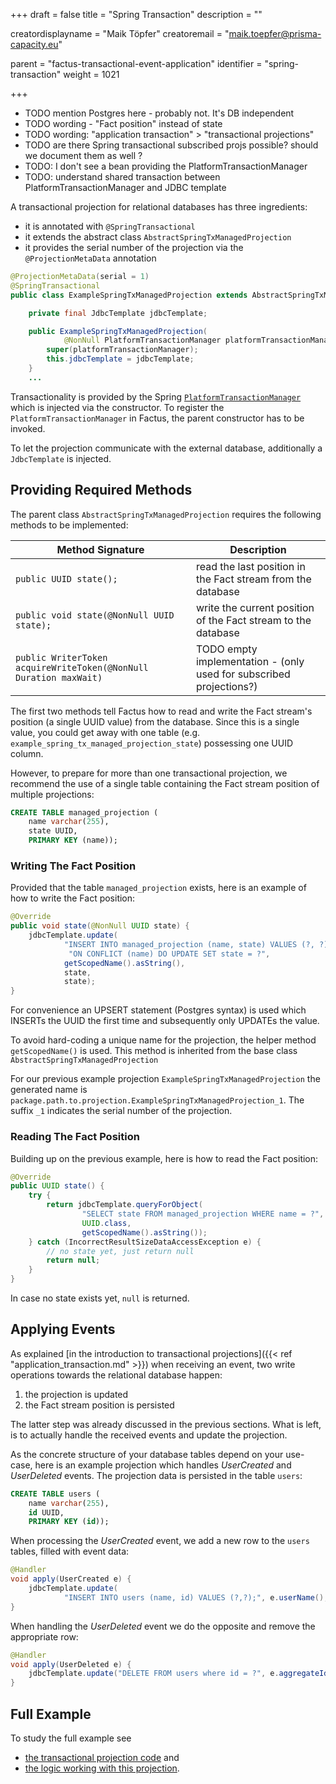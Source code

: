 +++
draft = false
title = "Spring Transaction"
description = ""


creatordisplayname = "Maik Töpfer"
creatoremail = "maik.toepfer@prisma-capacity.eu"


parent = "factus-transactional-event-application"
identifier = "spring-transaction"
weight = 1021

+++

- TODO mention Postgres here - probably not. It's DB independent 
- TODO wording - "Fact position" instead of state
- TODO wording: "application transaction" > "transactional projections"
- TODO are there Spring transactional subscribed projs possible? should we document them as well ?
- TODO: I don't see a bean providing the PlatformTransactionManager 
- TODO: understand shared transaction between PlatformTransactionManager and JDBC template

A transactional projection for relational databases has three ingredients:
- it is annotated with `@SpringTransactional`
- it extends the abstract class `AbstractSpringTxManagedProjection`
- it provides the serial number of the projection via the `@ProjectionMetaData` annotation

```java
@ProjectionMetaData(serial = 1)
@SpringTransactional
public class ExampleSpringTxManagedProjection extends AbstractSpringTxManagedProjection {

    private final JdbcTemplate jdbcTemplate;

    public ExampleSpringTxManagedProjection(
            @NonNull PlatformTransactionManager platformTransactionManager, JdbcTemplate jdbcTemplate) {
        super(platformTransactionManager);
        this.jdbcTemplate = jdbcTemplate;
    }
    ...
```

Transactionality is provided by the Spring [`PlatformTransactionManager`](https://docs.spring.io/spring-framework/docs/current/javadoc-api/org/springframework/transaction/PlatformTransactionManager.html)
which is injected via the constructor. To register the `PlatformTransactionManager` in Factus, the parent constructor has to be invoked.

To let the projection communicate with the external database, additionally a `JdbcTemplate` is injected.


Providing Required Methods
--------------------------

The parent class `AbstractSpringTxManagedProjection` requires the following methods to be implemented:

|   Method Signature                                 | Description |
|----------------------------------------------------|------------------------------|
|`public UUID state();`               | read the last position in the Fact stream from the database |
|`public void state(@NonNull UUID state);` | write the current position of the Fact stream to the database |
|`public WriterToken acquireWriteToken(@NonNull Duration maxWait)`   | TODO empty implementation -  (only used for subscribed projections?)|

The first two methods tell Factus how to read and write the Fact stream's position 
(a single UUID value) from the database. Since this is a single value, you could get away with 
one table (e.g. `example_spring_tx_managed_projection_state`) possessing one UUID column.

However, to prepare for more than one transactional projection, we recommend the use of a single table
containing the Fact stream position of multiple projections:

```sql
CREATE TABLE managed_projection (
    name varchar(255),
    state UUID, 
    PRIMARY KEY (name));
```


### Writing The Fact Position

Provided that the table `managed_projection` exists, here is an example of how to write the Fact position: 

```java
@Override
public void state(@NonNull UUID state) {
    jdbcTemplate.update(
            "INSERT INTO managed_projection (name, state) VALUES (?, ?) " +
             "ON CONFLICT (name) DO UPDATE SET state = ?",
            getScopedName().asString(),
            state,
            state);
}
``` 

For convenience an UPSERT statement (Postgres syntax) is used which INSERTs the UUID the first time 
and subsequently only UPDATEs the value. 

To avoid hard-coding a unique name for the projection, the helper method `getScopedName()` is used.
This method is inherited from the base class `AbstractSpringTxManagedProjection`

For our previous example projection `ExampleSpringTxManagedProjection` the generated name is 
`package.path.to.projection.ExampleSpringTxManagedProjection_1`. 
The suffix `_1` indicates the serial number of the projection.      


### Reading The Fact Position

Building up on the previous example, here is how to read the Fact position: 

```java
@Override
public UUID state() {
    try {
        return jdbcTemplate.queryForObject(
                "SELECT state FROM managed_projection WHERE name = ?",
                UUID.class,
                getScopedName().asString());
    } catch (IncorrectResultSizeDataAccessException e) {
        // no state yet, just return null
        return null;
    }
}
``` 

In case no state exists yet, `null` is returned. 


Applying Events
----------------

As explained [in the introduction to transactional projections]({{< ref "application_transaction.md" >}})
when receiving an event, two write operations towards the relational database happen:

1. the projection is updated
2. the Fact stream position is persisted

The latter step was already discussed in the previous sections. 
What is left, is to actually handle the received events and update the projection.

As the concrete structure of your database tables depend on your use-case, here is an example projection which
handles *UserCreated* and *UserDeleted* events. The projection data is persisted in the table `users`:

```sql
CREATE TABLE users (
    name varchar(255), 
    id UUID, 
    PRIMARY KEY (id));
```

When processing the *UserCreated* event, we add a new row to the `users` tables, filled with event data: 

```java
@Handler
void apply(UserCreated e) {
    jdbcTemplate.update(
            "INSERT INTO users (name, id) VALUES (?,?);", e.userName(), e.aggregateId());
}
```

When handling the *UserDeleted* event we do the opposite and remove the appropriate row:

```java
@Handler
void apply(UserDeleted e) {
    jdbcTemplate.update("DELETE FROM users where id = ?", e.aggregateId());
}
``` 


Full Example
------------

To study the full example see
- [the transactional projection code](https://github.com/factcast/factcast/blob/master/factcast-itests/factcast-itests-factus/src/test/java/org/factcast/itests/factus/proj/SpringTxMangedUserNames.java) and
- [the logic working with this projection](https://github.com/factcast/factcast/blob/master/factcast-itests/factcast-itests-factus/src/test/java/org/factcast/itests/factus/SpringTxManagedUserNamesITest.java).    


